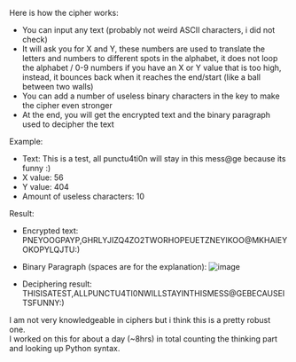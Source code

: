 Here is how the cipher works:
- You can input any text (probably not weird ASCII characters, i did not check)
- It will ask you for X and Y, these numbers are used to translate the letters and numbers to different spots in the alphabet, it does not loop the alphabet / 0-9 numbers if you have an X or Y value that is too high, instead, it bounces back when it reaches the end/start (like a ball between two walls)
- You can add a number of useless binary characters in the key to make the cipher even stronger
- At the end, you will get the encrypted text and the binary paragraph used to decipher the text


Example:
- Text: This is a test, all punctu4ti0n will stay in this mess@ge because its funny :)
- X value: 56
- Y value: 404
- Amount of useless characters: 10

Result:
- Encrypted text: PNEYOOGPAYP,GHRLYJIZQ4ZO2TWORHOPEUETZNEYIKOO@MKHAIEYOKOPYLQJTU:)

- Binary Paragraph (spaces are for the explanation):
![image](https://github.com/Chultos/encrypTed/assets/65951441/ea62f056-8e8d-4fdc-9ef6-e4da7524b397)

- Deciphering result: THISISATEST,ALLPUNCTU4TI0NWILLSTAYINTHISMESS@GEBECAUSEITSFUNNY:)


I am not very knowledgeable in ciphers but i think this is a pretty robust one.  
I worked on this for about a day (~8hrs) in total counting the thinking part and looking up Python syntax.  
